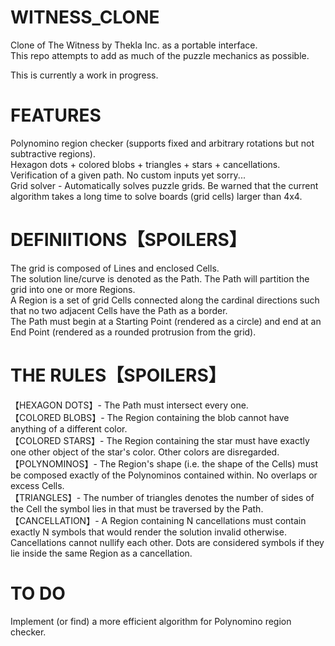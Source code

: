 # WITNESS_CLONE
Clone of The Witness by Thekla Inc. as a portable interface. <br/>
This repo attempts to add as much of the puzzle mechanics as possible. <br/>

This is currently a work in progress.

# FEATURES
Polynomino region checker (supports fixed and arbitrary rotations but not subtractive regions). <br/>
Hexagon dots + colored blobs + triangles + stars + cancellations.<br/>
Verification of a given path. No custom inputs yet sorry... <br/>
Grid solver - Automatically solves puzzle grids. Be warned that the current algorithm takes a long time to solve boards (grid cells) larger than 4x4.

# DEFINIITIONS【SPOILERS】

The grid is composed of Lines and enclosed Cells. <br/>
The solution line/curve is denoted as the Path. The Path will partition the grid into one or more Regions. <br/>
A Region is a set of grid Cells connected along the cardinal directions such that no two adjacent Cells have the Path as a border.<br/>
The Path must begin at a Starting Point (rendered as a circle) and end at an End Point (rendered as a rounded protrusion from the grid).

# THE RULES【SPOILERS】

【HEXAGON DOTS】- The Path must intersect every one. <br/>
【COLORED BLOBS】- The Region containing the blob cannot have anything of a different color.<br/>
【COLORED STARS】- The Region containing the star must have exactly one other object of the star's color. Other colors are disregarded.<br/>
【POLYNOMINOS】- The Region's shape (i.e. the shape of the Cells) must be composed exactly of the Polynominos contained within. No overlaps or excess Cells.<br/>
【TRIANGLES】- The number of triangles denotes the number of sides of the Cell the symbol lies in that must be traversed by the Path.<br/>
【CANCELLATION】- A Region containing N cancellations must contain exactly N symbols that would render the solution invalid otherwise. Cancellations cannot nullify each other. Dots are considered symbols if they lie inside the same Region as a cancellation.

# TO DO

Implement (or find) a more efficient algorithm for Polynomino region checker.
